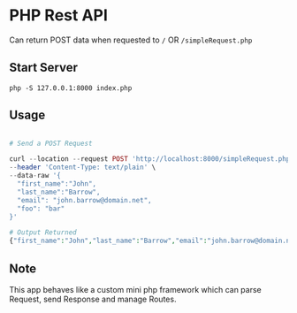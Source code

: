 # PHP Rest API

Can return POST data when requested to `/` OR ```/simpleRequest.php```

## Start Server
```
php -S 127.0.0.1:8000 index.php
```

## Usage

```php

# Send a POST Request

curl --location --request POST 'http://localhost:8000/simpleRequest.php' \
--header 'Content-Type: text/plain' \
--data-raw '{
  "first_name":"John",
  "last_name":"Barrow",
  "email": "john.barrow@domain.net",
  "foo": "bar"
}'

# Output Returned
{"first_name":"John","last_name":"Barrow","email":"john.barrow@domain.net"}

```

## Note
This app behaves like a custom mini php framework which can parse Request, send Response and manage Routes.